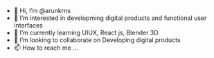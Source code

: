 - 👋 Hi, I’m @arunkrns
- 👀 I’m interested in developming digital products  and functional user interfaces
- 🌱 I’m currently learning UIUX, React js, Blender 3D.
- 💞️ I’m looking to collaborate on Developing digital products
- 📫 How to reach me ...

<!---
arunkrns/arunkrns is a ✨ special ✨ repository because its `README.md` (this file) appears on your GitHub profile.
You can click the Preview link to take a look at your changes.
--->
